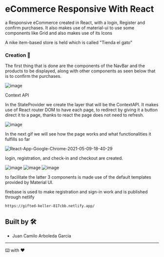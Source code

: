 # eCommerce Responsive With React

a Responsive eCommerce created in React, with a login, Register and confirm purchases. It also makes use of material-ui to use some components like Grid and also makes use of its Icons

A nike item-based store is held which is called "Tienda el gato"

### Creation  🔧

The first thing that is done are the components of the NavBar and the products to be displayed, along with other components as seen below that is to confirm the purchases.

![image](https://user-images.githubusercontent.com/50644185/117556753-d4805b80-b031-11eb-80d6-713ba4d92040.png)

Context API

In the StateProvider we create the layer that will be the ContextAPI.
It makes use of React router DOM to have each page, to redirect by giving it a button direct it to a page, thanks to react the page does not need to refresh.

![image](https://user-images.githubusercontent.com/50644185/117589589-11128c80-b0f0-11eb-96d0-97be8777c7ef.png)


In the next gif we will see how the page works and what functionalities it fulfills so far

![React-App-Google-Chrome-2021-05-09-18-40-29](https://user-images.githubusercontent.com/50644185/117590853-00b1e000-b0f7-11eb-8d3c-9f47588ef72f.gif)

login, registration, and check-in and checkout are created.

![image](https://user-images.githubusercontent.com/50644185/117683935-27652a80-b17a-11eb-9214-d88454d35326.png)
![image](https://user-images.githubusercontent.com/50644185/117683996-321fbf80-b17a-11eb-8631-0940c93aadf6.png)
![image](https://user-images.githubusercontent.com/50644185/117684028-3b109100-b17a-11eb-87bf-8d4108b2a318.png)

to facilitate the latter 3 components is made use of the default templates provided by Material UI.

firebase is used to make registration and sign-in work and is published through netlify

```
https://gifted-keller-817cbb.netlify.app/
```


## Built by 🛠️
* Juan Camilo Arboleda Garcia 

---
⌨️ with ❤️ 
